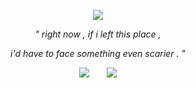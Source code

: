 <p align="center"> 
<img src="https://github.com/itsONLYS3X/FENTanyl/blob/c1ef287463da7484f31d09e9941fdd01e7461d3a/Untitled522_20250120152738.png">
  
<p align="center">
  <i>" right now , if i left this place ,
<p align="center">
  i'd have to face something even scarier . "</i>

  <p align="center">
<img src="https://github.com/itsONLYS3X/itsONLYS3X/blob/3237d5d84c14937b19c059ac2d79d687645a8a57/83e5271af3c431ba9c256e1a0b19ba5972e86dce.gif">  <img src="https://github.com/itsONLYS3X/itsONLYS3X/blob/5ba9d1388d0565dfb14f30070483465ace9cd354/a5aa44ba901a94fea38f3a55550c61650db4d794.gif">
